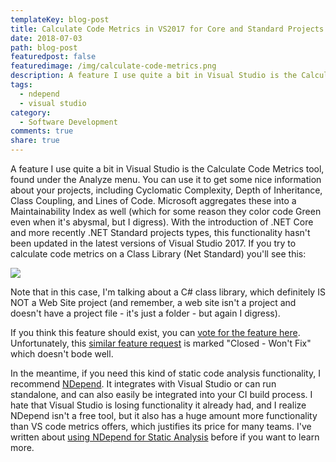 ```yaml
---
templateKey: blog-post
title: Calculate Code Metrics in VS2017 for Core and Standard Projects
date: 2018-07-03
path: blog-post
featuredpost: false
featuredimage: /img/calculate-code-metrics.png
description: A feature I use quite a bit in Visual Studio is the Calculate Code Metrics tool, found under the Analyze menu. You can use it to get some nice information about your projects, including Cyclomatic Complexity, Depth of Inheritance, Class Coupling, and Lines of Code. Microsoft aggregates these into a Maintainability Index as well (which for some reason they color code Green even when it's abysmal, but I digress).
tags:
  - ndepend
  - visual studio
category:
  - Software Development
comments: true
share: true
---
```


A feature I use quite a bit in Visual Studio is the Calculate Code Metrics tool, found under the Analyze menu. You can use it to get some nice information about your projects, including Cyclomatic Complexity, Depth of Inheritance, Class Coupling, and Lines of Code. Microsoft aggregates these into a Maintainability Index as well (which for some reason they color code Green even when it's abysmal, but I digress). With the introduction of .NET Core and more recently .NET Standard projects types, this functionality hasn't been updated in the latest versions of Visual Studio 2017. If you try to calculate code metrics on a Class Library (Net Standard) you'll see this:

[![](/img/calculate-code-metrics.png)](/img/calculate-code-metrics.png)

Note that in this case, I'm talking about a C# class library, which definitely IS NOT a Web Site project (and remember, a web site isn't a project and doesn't have a project file - it's just a folder - but again I digress).

If you think this feature should exist, you can [vote for the feature here](https://visualstudio.uservoice.com/forums/121579-visual-studio-ide/suggestions/33459643--netcore-code-metrics). Unfortunately, this [similar feature request](https://developercommunity.visualstudio.com/content/problem/8920/cannot-calculate-code-metrics-on-a-net-standard-li.html) is marked "Closed - Won't Fix" which doesn't bode well.

In the meantime, if you need this kind of static code analysis functionality, I recommend [NDepend](https://www.ndepend.com/). It integrates with Visual Studio or can run standalone, and can also easily be integrated into your CI build process. I hate that Visual Studio is losing functionality it already had, and I realize NDepend isn't a free tool, but it also has a huge amount more functionality than VS code metrics offers, which justifies its price for many teams. I've written about [using NDepend for Static Analysis](https://ardalis.com/static-code-analysis-and-quality-metrics) before if you want to learn more.
